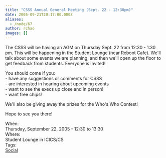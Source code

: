 ```yaml
---
title: "CSSS Annual General Meeting (Sept. 22 - 12:30pm)"
date: 2005-09-21T20:17:00.000Z
aliases:
  - /node/67
author: rchao
images: []
---
```


<div class="field field-name-body field-type-text-with-summary field-label-hidden"><div class="field-items"><div class="field-item even"><p>The CSSS will be having an AGM on Thursday Sept. 22 from 12:30 - 1:30 pm.  This will be happening in the Student Lounge (near Reboot Cafe).  We&apos;ll talk about some events we are planning, and then we&apos;ll open up the floor to get feedback from students.  Everyone is invited!  </p>
<p>You should come if you:<br>
- have any suggestions or comments for CSSS<br>
- are interested in hearing about upcoming events<br>
- want to see the execs up close and in person!<br>
- want free chips!</p>
<p>We&apos;ll also be giving away the prizes for the Who&apos;s Who Contest!  </p>
<p>Hope to see you there!</p>
</div></div></div><div class="field field-name-field-dates field-type-datetime field-label-above"><div class="field-label">When:&#xA0;</div><div class="field-items"><div class="field-item even"><span class="date-display-single">Thursday, September 22, 2005 - <span class="date-display-range"><span class="date-display-start">12:30</span> to <span class="date-display-end">13:30</span></span></span></div></div></div><div class="field field-name-field-location field-type-text field-label-above"><div class="field-label">Where:&#xA0;</div><div class="field-items"><div class="field-item even">Student Lounge in ICICS/CS</div></div></div>    <footer>
    <div class="field field-name-field-tags field-type-taxonomy-term-reference field-label-above"><div class="field-label">Tags:&#xA0;</div><div class="field-items"><div class="field-item even"><a href="/social">Social</a></div></div></div>      </footer>
